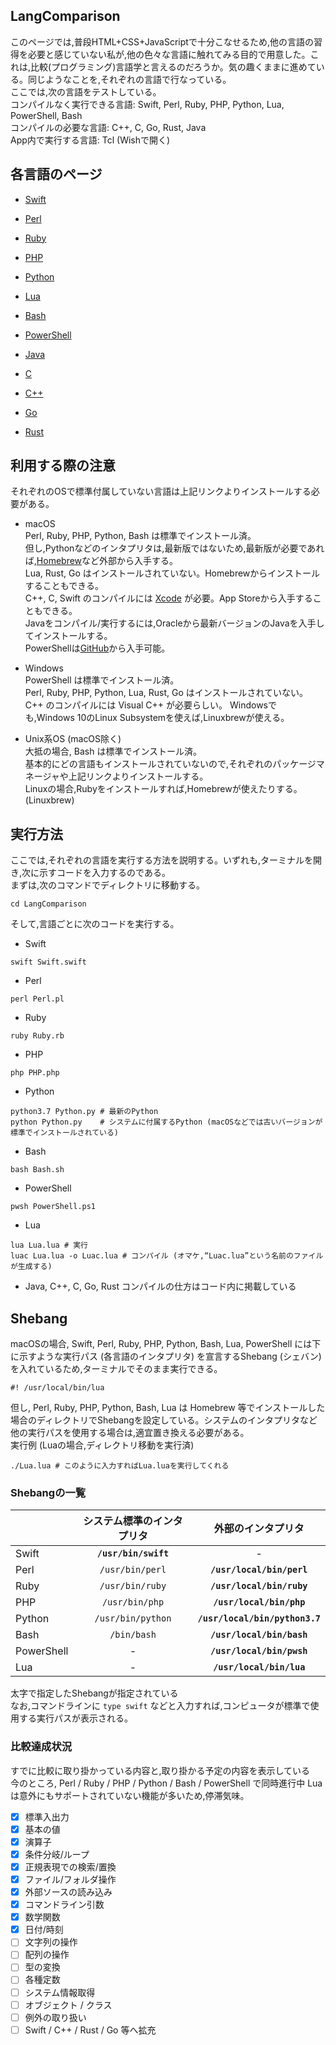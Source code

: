 ## LangComparison

このページでは,普段HTML+CSS+JavaScriptで十分こなせるため,他の言語の習得を必要と感じていない私が,他の色々な言語に触れてみる目的で用意した。これは,比較(プログラミング)言語学と言えるのだろうか。気の趣くままに進めている。同じようなことを,それぞれの言語で行なっている。  
ここでは,次の言語をテストしている。  
コンパイルなく実行できる言語: Swift, Perl, Ruby, PHP, Python, Lua, PowerShell, Bash  
コンパイルの必要な言語: C++, C, Go, Rust, Java  
App内で実行する言語: Tcl (Wishで開く)

## 各言語のページ

- [Swift](https://www.swift.org "Swift")

- [Perl](https://www.perl.org "Perl")
- [Ruby](https://www.ruby-lang.org "Ruby")
- [PHP](http://www.php.net "PHP")
- [Python](https://www.python.org "Python")
- [Lua](https://www.lua.org "Lua")
- [Bash](https://www.gnu.org/software/bash/ "Bourne-Again SHell")
- [PowerShell](https://github.com/PowerShell/PowerShell "PowerShell")

- [Java](https://www.java.com "Java")

- [C](http://www.open-std.org/jtc1/sc22/wg14/ "C")
- [C++](https://isocpp.org "C++")
- [Go](https://golang.org "Go")
- [Rust](https://www.rust-lang.org "Rust")

## 利用する際の注意

それぞれのOSで標準付属していない言語は上記リンクよりインストールする必要がある。

- macOS  
	Perl, Ruby, PHP, Python, Bash は標準でインストール済。  
	但し,Pythonなどのインタプリタは,最新版ではないため,最新版が必要であれば,[Homebrew](https://brew.sh "Homebrew")など外部から入手する。  
	Lua, Rust, Go はインストールされていない。Homebrewからインストールすることもできる。  
	C++, C, Swift のコンパイルには [Xcode](https://developer.apple.com/xcode/ "Xcode") が必要。App Storeから入手することもできる。  
	Javaをコンパイル/実行するには,Oracleから最新バージョンのJavaを入手してインストールする。  
	PowerShellは[GitHub](https://github.com/PowerShell/PowerShell "PowerShell")から入手可能。  

- Windows  
	PowerShell は標準でインストール済。  
	Perl, Ruby, PHP, Python, Lua, Rust, Go はインストールされていない。  
	C++ のコンパイルには Visual C++ が必要らしい。
	Windowsでも,Windows 10のLinux Subsystemを使えば,Linuxbrewが使える。

- Unix系OS (macOS除く)  
	大抵の場合, Bash は標準でインストール済。  
	基本的にどの言語もインストールされていないので,それぞれのパッケージマネージャや上記リンクよりインストールする。  
	Linuxの場合,Rubyをインストールすれば,Homebrewが使えたりする。(Linuxbrew)

## 実行方法

ここでは,それぞれの言語を実行する方法を説明する。いずれも,ターミナルを開き,次に示すコードを入力するのである。  
まずは,次のコマンドでディレクトリに移動する。
```Shell
cd LangComparison
```
そして,言語ごとに次のコードを実行する。
- Swift
```Shell
swift Swift.swift
```
- Perl
```Shell
perl Perl.pl
```
- Ruby
```Shell
ruby Ruby.rb
```
- PHP
```Shell
php PHP.php
```
- Python
```Shell
python3.7 Python.py # 最新のPython
python Python.py    # システムに付属するPython (macOSなどでは古いバージョンが標準でインストールされている)
```
- Bash
```Shell
bash Bash.sh
```
- PowerShell
```Shell
pwsh PowerShell.ps1
```
- Lua
```Shell
lua Lua.lua # 実行
luac Lua.lua -o Luac.lua # コンパイル (オマケ,“Luac.lua”という名前のファイルが生成する)
```
- Java, C++, C, Go, Rust 
コンパイルの仕方はコード内に掲載している

## Shebang

macOSの場合, Swift, Perl, Ruby, PHP, Python, Bash, Lua, PowerShell には下に示すような実行パス (各言語のインタプリタ) を宣言するShebang (シェバン)を入れているため,ターミナルでそのまま実行できる。
```Shell
#! /usr/local/bin/lua
```
但し, Perl, Ruby, PHP, Python, Bash, Lua は Homebrew 等でインストールした場合のディレクトリでShebangを設定している。システムのインタプリタなど他の実行パスを使用する場合は,適宜置き換える必要がある。  
実行例 (Luaの場合,ディレクトリ移動を実行済)
```Shell
./Lua.lua # このように入力すればLua.luaを実行してくれる
```
### Shebangの一覧

|   | システム標準のインタプリタ | 外部のインタプリタ |
|:---|:--:|:--:|
| Swift | **`/usr/bin/swift`** | - |
| Perl | `/usr/bin/perl` | **`/usr/local/bin/perl`** |
| Ruby | `/usr/bin/ruby` | **`/usr/local/bin/ruby`** |
| PHP | `/usr/bin/php` | **`/usr/local/bin/php`** |
| Python | `/usr/bin/python` | **`/usr/local/bin/python3.7`** |
| Bash | `/bin/bash` | **`/usr/local/bin/bash`** |
| PowerShell | - | **`/usr/local/bin/pwsh`** |
| Lua | - | **`/usr/local/bin/lua`** |

太字で指定したShebangが指定されている  
なお,コマンドラインに `type swift` などと入力すれば,コンピュータが標準で使用する実行パスが表示される。

### 比較達成状況
すでに比較に取り掛かっている内容と,取り掛かる予定の内容を表示している  
今のところ, Perl / Ruby / PHP / Python / Bash / PowerShell で同時進行中
Luaは意外にもサポートされていない機能が多いため,停滞気味。
- [x] 標準入出力
- [x] 基本の値
- [x] 演算子
- [x] 条件分岐/ループ
- [x] 正規表現での検索/置換
- [x] ファイル/フォルダ操作
- [x] 外部ソースの読み込み
- [x] コマンドライン引数
- [x] 数学関数
- [x] 日付/時刻
- [ ] 文字列の操作
- [ ] 配列の操作
- [ ] 型の変換
- [ ] 各種定数
- [ ] システム情報取得
- [ ] オブジェクト / クラス
- [ ] 例外の取り扱い
- [ ] Swift / C++ / Rust / Go 等へ拡充
